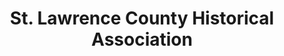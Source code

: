 ---
layout: repo
title: "St. Lawrence County Historical Association"
id: 19158
permalink: repos/19158/
---